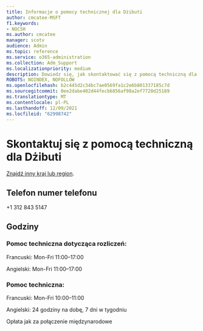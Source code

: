 ```yaml
---
title: Informacje o pomocy technicznej dla Dżibuti
author: cmcatee-MSFT
f1.keywords:
- NOCSH
ms.author: cmcatee
manager: scotv
audience: Admin
ms.topic: reference
ms.service: o365-administration
ms.collection: Adm_Support
ms.localizationpriority: medium
description: Dowiedz się, jak skontaktować się z pomocą techniczną dla swojego kraju lub regionu.
ROBOTS: NOINDEX, NOFOLLOW
ms.openlocfilehash: b2c445d2c34bc7ae0569fa1c2e6b801337185c7d
ms.sourcegitcommit: 0ee2dabe402d44fecb6856af98a2ef7720d25189
ms.translationtype: MT
ms.contentlocale: pl-PL
ms.lasthandoff: 12/09/2021
ms.locfileid: "62998742"
---
```

# <a name="contact-support-for-djibouti"></a>Skontaktuj się z pomocą techniczną dla Dżibuti

[Znajdź inny kraj lub region](../get-help-support.md).

## <a name="phone-number"></a>Telefon numer telefonu
+1 312 843 5147

## <a name="hours"></a>Godziny
### <a name="billing-support"></a>Pomoc techniczna dotycząca rozliczeń:

Francuski: Mon-Fri 11:00–17:00

Angielski: Mon-Fri 11:00–17:00

### <a name="technical-support"></a>Pomoc techniczna:

Francuski: Mon-Fri 10:00–11:00

Angielski: 24 godziny na dobę, 7 dni w tygodniu

Opłata jak za połączenie międzynarodowe

